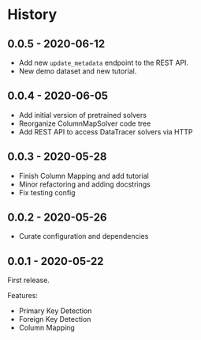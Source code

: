 # History

## 0.0.5 - 2020-06-12

* Add new `update_metadata` endpoint to the REST API.
* New demo dataset and new tutorial.

## 0.0.4 - 2020-06-05

* Add initial version of pretrained solvers
* Reorganize ColumnMapSolver code tree
* Add REST API to access DataTracer solvers via HTTP

## 0.0.3 - 2020-05-28

* Finish Column Mapping and add tutorial
* Minor refactoring and adding docstrings
* Fix testing config

## 0.0.2 - 2020-05-26

* Curate configuration and dependencies

## 0.0.1 - 2020-05-22

First release.

Features:

* Primary Key Detection
* Foreign Key Detection
* Column Mapping
